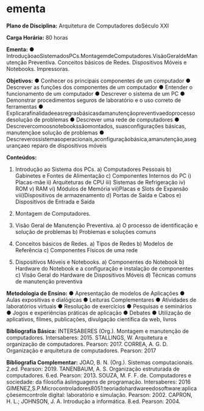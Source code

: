 # ementa

**Plano de Disciplina:** Arquitetura de Computadores doSéculo XXI

**Carga Horária:** 80 horas

**Ementa:**
● IntroduçãoaoSistemadosPCs.MontagemdeComputadores.VisãoGeraldeManutenção
Preventiva. Conceitos básicos de Redes. Dispositivos Móveis e Notebooks. Impressoras.

**Objetivos:**
● Conhecer os principais componentes de um computador
● Descrever as funções dos componentes de um computador
● Entender o funcionamento de um computador
● Descrever o sistema de um PC
● Demonstrar procedimentos seguros de laboratório e o uso correto de ferramentas
● Explicarafinalidadeeasregrasbásicasdamanutençãopreventivaedoprocessodesolução
de problemas
● Descrever uma rede de computadores
● Descrevercomoosnotebookssãomontados, suasconfigurações básicas, manutençãoe
solução de problemas
● Descreverossistemasoperacionais,aconfiguraçãobásica,amanutenção,asegurançaeo
reparo de dispositivos móveis

**Conteúdos:**
1) Introdução ao Sistema dos PCs.
a) Computadores Pessoais
b) Gabinetes e Fontes de Alimentação
c) Componentes Internos do PC
i) Placas-mãe
ii) Arquiteturas de CPU
iii) Sistemas de Refrigeração
iv) ROM
v) RAM
vi) Módulos de Memória
vii)Placas e Slots de Expansão
viii)Dispositivos de armazenamento
d) Portas de Saída e Cabos
e) Dispositivos de Entrada e Saída
2) Montagem de Computadores.
3) Visão Geral de Manutenção Preventiva.
a) O processo de identificação e solução de problemas
b) Problemas e soluções comuns


4) Conceitos básicos de Redes.
a) Tipos de Redes
b) Modelos de Referência
c) Componentes Físicos de uma rede
5) Dispositivos Móveis e Notebooks.
a) Componentes do Notebook
b) Hardware do Notebook e a configuração e instalação de componentes
c) Visão Geral do Hardware de Dispositivos Móveis
d) Técnicas comuns de manutenção preventiva

**Metodologia de Ensino:**
● Apresentação de modelos de Aplicações
● Aulas expositivas e dialógicas
● Leituras Complementares
● Atividades de laboratórios virtuais
● Resolução de exercícios
● Pesquisas e seminários
● Jogos e experiências práticas de aplicação
● Debates
● Utilização de aplicativos, filmes, publicações, divulgação científica da web, livros

**Bibliografia Básica:**
INTERSABERES (Org.). Montagem e manutenção de computadores. Intersaberes: 2015.
STALLINGS, W. Arquitetura e organização de computadores. Pearson: 2017.
CORREA, A. G. D. Organização e arquitetura de computadores. Pearson: 2017

**Bibliografia Complementar:**
JOAO, B. N. (Org.). Sistemas computacionais. 2.ed. Pearson: 2019.
TANENBAUM, A. S. Organização estruturada de computadores. 6.ed. Pearson: 2013.
SOUZA, M. F. F. de. Computadores e sociedade: da filosofia àslinguagens de programação.
Intersaberes: 2016
GIMENEZ,S.P.Microcontroladores8051:teoriadohardwareedosoftware:aplicaçõesemcontrole
digital: laboratório e simulação. Pearson: 2002.
CAPRON, H. L.; JOHNSON, J. A. Introdução a informática. 8.ed. Pearson: 2004.


